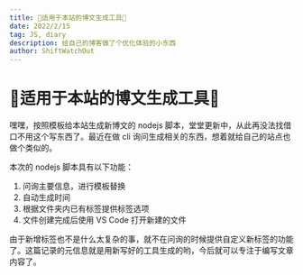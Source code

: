 ```yaml
---
title: 🎉适用于本站的博文生成工具🎉
date: 2022/2/15
tag: JS, diary
description: 给自己的博客做了个优化体验的小东西
author: ShiftWatchOut
---
```


# 🎉适用于本站的博文生成工具🎉

嘿嘿，按照模板给本站生成新博文的 nodejs 脚本，堂堂更新中，从此再没法找借口不用这个写东西了。最近在做 cli 询问生成相关的东西，想着就给自己的站点也做个类似的。

本次的 nodejs 脚本具有以下功能：

1. 问询主要信息，进行模板替换
2. 自动生成时间
3. 根据文件夹内已有标签提供标签选项
4. 文件创建完成后使用 VS Code 打开新建的文件

由于新增标签也不是什么太复杂的事，就不在问询的时候提供自定义新标签的功能了。这篇记录的元信息就是用新写好的工具生成的哟，今后就可以专注于编写文章内容了。
